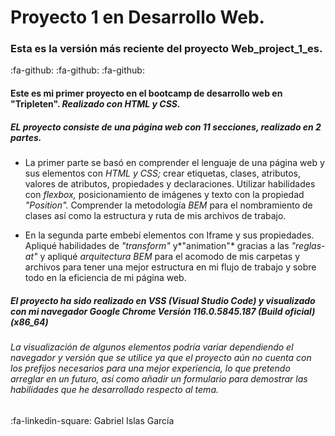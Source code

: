 # Proyecto 1 en Desarrollo Web.

### Esta es la versión más reciente del proyecto Web_project_1_es.

:fa-github: :fa-github: :fa-github:

#### Este es mi primer proyecto en el bootcamp de desarrollo web en "Tripleten". _Realizado con HTML y CSS._

##### EL proyecto consiste de una página web con 11 secciones, realizado en 2 partes.

- La primer parte se basó en comprender el lenguaje de una página web y sus elementos con _HTML y CSS;_ crear etiquetas, clases, atributos, valores de atributos, propiedades y declaraciones. Utilizar habilidades con _flexbox,_ posicionamiento de imágenes y texto con la propiedad _"Position"._ Comprender la metodología _BEM_ para el nombramiento de clases así como la estructura y ruta de mis archivos de trabajo.

- En la segunda parte embebí elementos con Iframe y sus propiedades. Apliqué habilidades de _"transform"_ y*"animation"* gracias a las _"reglas- at"_ y apliqué _arquitectura BEM_ para el acomodo de mis carpetas y archivos para tener una mejor estructura en mi flujo de trabajo y sobre todo en la eficiencia de mi página web.

##### El proyecto ha sido realizado en VSS (Visual Studio Code) y visualizado con mi navegador Google Chrome Versión 116.0.5845.187 (Build oficial) (x86_64)

###### La visualización de algunos elementos podría variar dependiendo el navegador y versión que se utilice ya que el proyecto aún no cuenta con los prefijos necesarios para una mejor experiencia, lo que pretendo arreglar en un futuro, así como añadir un formulario para demostrar las habilidades que he desarrollado respecto al tema.

:fa-linkedin-square: Gabriel Islas García
